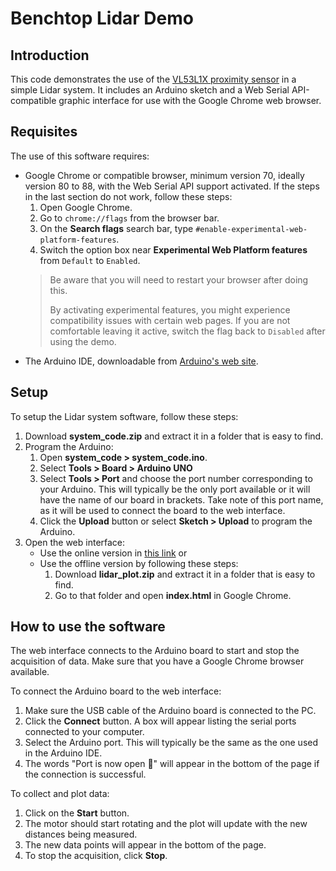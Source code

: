 # Benchtop Lidar Demo

## Introduction
This code demonstrates the use of the [VL53L1X proximity sensor](https://www.st.com/en/imaging-and-photonics-solutions/vl53l1x.html) in a simple Lidar system.
It includes an Arduino sketch and a Web Serial API-compatible graphic interface for use with the Google Chrome web browser.

## Requisites
The use of this software requires:
- Google Chrome or compatible browser, minimum version 70, ideally version 80 to 88, with the Web Serial API support activated. If the steps in the last section do not work, follow these steps:
    1. Open Google Chrome.
    2. Go to `chrome://flags` from the browser bar.
    3. On the **Search flags** search bar, type `#enable-experimental-web-platform-features`.
    4. Switch the option box near **Experimental Web Platform features** from `Default` to `Enabled`.
    >Be aware that you will need to restart your browser after doing this.
    >
    >By activating experimental features, you might experience compatibility issues with certain web pages. If you are not comfortable leaving it active,
    >switch the flag back to `Disabled` after using the demo.
- The Arduino IDE, downloadable from [Arduino's web site](https://www.arduino.cc/en/software).

## Setup
To setup the Lidar system software, follow these steps:
1. Download **system_code.zip** and extract it in a folder that is easy to find.
2. Program the Arduino:
    1. Open **system_code > system_code.ino**.
    2. Select **Tools > Board > Arduino UNO**
    3. Select **Tools > Port** and choose the port number corresponding to your Arduino. This will typically be the only port available or it will have the name of our board in brackets. Take note of this port name, as it will be used to connect the board to the web interface.
    4. Click the **Upload** button or select **Sketch > Upload** to program the Arduino.
3. Open the web interface:
    - Use the online version in [this link](https://ppereztirador.github.io/lidar_plot) or
    - Use the offline version by following these steps:
        1. Download **lidar_plot.zip** and extract it in a folder that is easy to find.
        2. Go to that folder and open **index.html** in Google Chrome.

## How to use the software
The web interface connects to the Arduino board to start and stop the acquisition of data. Make sure that you have a Google Chrome browser available.

To connect the Arduino board to the web interface:
1. Make sure the USB cable of the Arduino board is connected to the PC.
2. Click the **Connect** button. A box will appear listing the serial ports connected to your computer.
3. Select the Arduino port. This will typically be the same as the one used in the Arduino IDE.
4. The words "Port is now open 🎉" will appear in the bottom of the page if the connection is successful.

To collect and plot data:
1. Click on the **Start** button.
2. The motor should start rotating and the plot will update with the new distances being measured.
3. The new data points will appear in the bottom of the page.
4. To stop the acquisition, click **Stop**.
